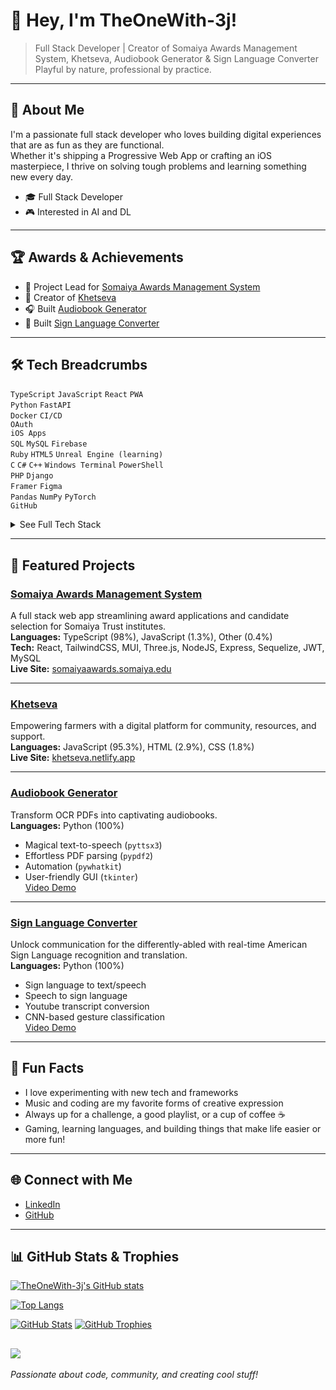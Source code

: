 # 👋 Hey, I'm TheOneWith-3j!

> Full Stack Developer | Creator of Somaiya Awards Management System, Khetseva, Audiobook Generator & Sign Language Converter  
> Playful by nature, professional by practice.

---

## 💫 About Me

I'm a passionate full stack developer who loves building digital experiences that are as fun as they are functional.  
Whether it's shipping a Progressive Web App or crafting an iOS masterpiece, I thrive on solving tough problems and learning something new every day.

- 🎓 Full Stack Developer
- 🎮 Interested in AI and DL

---

## 🏆 Awards & Achievements

- 🏅 Project Lead for [Somaiya Awards Management System](https://somaiyaawards.somaiya.edu)
- 🌱 Creator of [Khetseva](https://khetseva.netlify.app)
- 🎧 Built [Audiobook Generator](https://github.com/TheOneWith-3j/AudioBook-Generator)
- 🤟 Built [Sign Language Converter](https://github.com/TheOneWith-3j/Sign-Language-Converter)

---

## 🛠️ Tech Breadcrumbs

`TypeScript` `JavaScript` `React` `PWA`  
`Python` `FastAPI`  
`Docker` `CI/CD`  
`OAuth`  
`iOS Apps`  
`SQL` `MySQL` `Firebase`  
`Ruby` `HTML5` `Unreal Engine (learning)`  
`C` `C#` `C++` `Windows Terminal` `PowerShell`  
`PHP` `Django`  
`Framer` `Figma`  
`Pandas` `NumPy` `PyTorch`  
`GitHub`

<details>
  <summary>See Full Tech Stack</summary>
  
  - **Frontend**: React, TypeScript, JavaScript, PWA, TailwindCSS, MUI, Three.js, Vite, Zod, HTML5, CSS
  - **Backend**: Python, FastAPI, NodeJS, Express.js, Sequelize, JWT, Django, Zod
  - **DevOps**: Docker, CI/CD
  - **Database**: MySQL, Firebase
  - **Security**: OAuth
  - **Mobile**: iOS Apps
  - **AI/Data Science**: Pandas, NumPy, PyTorch
  - **Others**: Ruby, C, C#, C++, PHP, Windows Terminal, PowerShell, Unreal Engine (learning), Framer, Figma, GitHub
</details>

---

## 🌟 Featured Projects

### [Somaiya Awards Management System](https://github.com/Somaiya-Awards/somaiya-awards)
A full stack web app streamlining award applications and candidate selection for Somaiya Trust institutes.  
**Languages:** TypeScript (98%), JavaScript (1.3%), Other (0.4%)  
**Tech:** React, TailwindCSS, MUI, Three.js, NodeJS, Express, Sequelize, JWT, MySQL  
**Live Site:** [somaiyaawards.somaiya.edu](https://somaiyaawards.somaiya.edu)

---

### [Khetseva](https://github.com/TheOneWith-3j/KhetSeva)
Empowering farmers with a digital platform for community, resources, and support.  
**Languages:** JavaScript (95.3%), HTML (2.9%), CSS (1.8%)  
**Live Site:** [khetseva.netlify.app](https://khetseva.netlify.app)

---

### [Audiobook Generator](https://github.com/TheOneWith-3j/AudioBook-Generator)  
Transform OCR PDFs into captivating audiobooks.  
**Languages:** Python (100%)  
- Magical text-to-speech (`pyttsx3`)
- Effortless PDF parsing (`pypdf2`)
- Automation (`pywhatkit`)
- User-friendly GUI (`tkinter`)  
[Video Demo](https://youtu.be/Hrw8k90BiuQ)

---

### [Sign Language Converter](https://github.com/TheOneWith-3j/Sign-Language-Converter)
Unlock communication for the differently-abled with real-time American Sign Language recognition and translation.  
**Languages:** Python (100%)  
- Sign language to text/speech
- Speech to sign language
- Youtube transcript conversion
- CNN-based gesture classification  
[Video Demo](https://youtu.be/uEwaGspfxTE)

---

## 🎉 Fun Facts

- I love experimenting with new tech and frameworks  
- Music and coding are my favorite forms of creative expression  
- Always up for a challenge, a good playlist, or a cup of coffee ☕  
- Gaming, learning languages, and building things that make life easier or more fun!

---

## 🌐 Connect with Me

- [LinkedIn](mailto:jashjoshi57@gmail.com)
- [GitHub](https://github.com/TheOneWith-3j)

---

## 📊 GitHub Stats & Trophies

[![TheOneWith-3j's GitHub stats](https://github-readme-stats.vercel.app/api?username=TheOneWith-3j&show_icons=true&theme=radical)](https://github.com/anuraghazra/github-readme-stats)

[![Top Langs](https://github-readme-stats.vercel.app/api/top-langs/?username=TheOneWith-3j&layout=compact)](https://github.com/anuraghazra/github-readme-stats)

[![GitHub Stats](https://github-readme-stats.vercel.app/api?username=TheOneWith-3j&show_icons=true)](https://github.com/TheOneWith-3j)
[![GitHub Trophies](https://github-profile-trophy.vercel.app/?username=TheOneWith-3j)](https://github.com/TheOneWith-3j)

![](https://komarev.com/ghpvc/?username=TheOneWith-3j&color=blue)
---

_Passionate about code, community, and creating cool stuff!_
